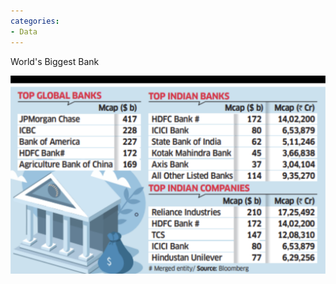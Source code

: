 ```yaml
---
categories:
- Data
---
```

World's Biggest Bank

![](../files/12ee34aa-8d89-4753-a3f9-dd35a171fbce.png)